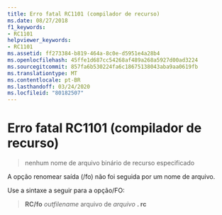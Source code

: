 ```yaml
---
title: Erro fatal RC1101 (compilador de recurso)
ms.date: 08/27/2018
f1_keywords:
- RC1101
helpviewer_keywords:
- RC1101
ms.assetid: ff273384-b819-464a-8c0e-d5951e4a28b4
ms.openlocfilehash: 45ffe1d687cc54268af489a268a5927d00ad3224
ms.sourcegitcommit: 857fa6b530224fa6c18675138043aba9aa0619fb
ms.translationtype: MT
ms.contentlocale: pt-BR
ms.lasthandoff: 03/24/2020
ms.locfileid: "80182507"
---
```

# <a name="resource-compiler-fatal-error-rc1101"></a>Erro fatal RC1101 (compilador de recurso)

> nenhum nome de arquivo binário de recurso especificado

A opção renomear saída (/fo) não foi seguida por um nome de arquivo.

Use a sintaxe a seguir para a opção/FO:

> **RC/fo** *outfilename* arquivo de <em>arquivo</em> **. rc**
